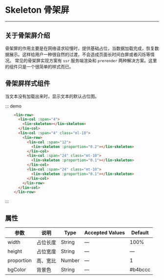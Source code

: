 # Skeleton 骨架屏
----

## 关于骨架屏介绍
骨架屏的作用主要是在网络请求较慢时，提供基础占位，当数据加载完成，恢复数据展示。这样给用户一种很自然的过渡，不会造成页面长时间白屏或者闪烁等情况。
常见的骨架屏实现方案有 `ssr` 服务端渲染和 `prerender` 两种解决方案。这里的组件只是一个很简单的样式而已。


## 骨架屏样式组件
当文本没有加载出来时，显示文本的默认占位图。

<div class="demo-block">
    <lin-row>
      <lin-col :span="4">
        <lin-skeleton></lin-skeleton>
      </lin-col>
      <lin-col :span="4" class="ml-10">
        <lin-row>
          <lin-col :span="12">
            <lin-skeleton :proportion="0.2"></lin-skeleton>
          </lin-col>
          <lin-col :span="24" class="mt-10">
            <lin-skeleton :proportion="0.1"></lin-skeleton>
          </lin-col>
          <lin-col :span="24" class="mt-10">
            <lin-skeleton :proportion="0.1"></lin-skeleton>
          </lin-col>
        </lin-row>
      </lin-col>
    </lin-row>
</div>

::: demo
```html
    <lin-row>
      <lin-col :span="4">
        <lin-skeleton></lin-skeleton>
      </lin-col>
      <lin-col :span="4" class="ml-10">
        <lin-row>
          <lin-col :span="12">
            <lin-skeleton :proportion="0.2"></lin-skeleton>
          </lin-col>
          <lin-col :span="24" class="mt-10">
            <lin-skeleton :proportion="0.1"></lin-skeleton>
          </lin-col>
          <lin-col :span="24" class="mt-10">
            <lin-skeleton :proportion="0.1"></lin-skeleton>
          </lin-col>
        </lin-row>
      </lin-col>
    </lin-row>
```
:::



## 属性

| 参数      | 说明          | Type      | Accepted Values                           | Default  |
|---------- |-------------- |---------- |--------------------------------  |-------- |
| width | 占位长度 | String | — | 100% |
| height | 占位宽度 | String | — | — |
| proportion | 高、宽比 | Number | — | 1 |
| bgColor | 背景色 | String | — | #b4bccc |

